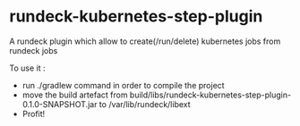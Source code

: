 # rundeck-kubernetes-step-plugin
A rundeck plugin which allow to create(/run/delete) kubernetes jobs from rundeck jobs

To use it :
* run ./gradlew command in order to compile the project
* move the build artefact from build/libs/rundeck-kubernetes-step-plugin-0.1.0-SNAPSHOT.jar to /var/lib/rundeck/libext
* Profit!
